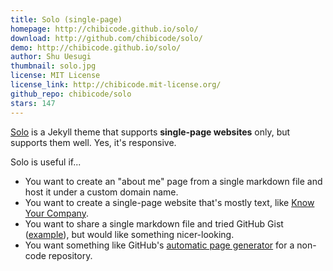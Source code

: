 ```yaml
---
title: Solo (single-page)
homepage: http://chibicode.github.io/solo/
download: http://github.com/chibicode/solo/
demo: http://chibicode.github.io/solo/
author: Shu Uesugi
thumbnail: solo.jpg
license: MIT License
license_link: http://chibicode.mit-license.org/
github_repo: chibicode/solo
stars: 147
---
```


[Solo](http://chibicode.github.io/solo) is a Jekyll theme that supports
**single-page websites** only, but supports them well. Yes, it's
responsive.

Solo is useful if...

* You want to create an "about me" page from a single markdown file and
  host it under a custom domain name.
* You want to create a single-page website that's mostly text, like
  [Know Your Company](https://knowyourcompany.com/).
* You want to share a single markdown file and tried GitHub Gist
  ([example](https://gist.github.com/dypsilon/5819504)), but would like
  something nicer-looking.
* You want something like GitHub's [automatic page
  generator](http://pages.github.com/) for a non-code repository.
